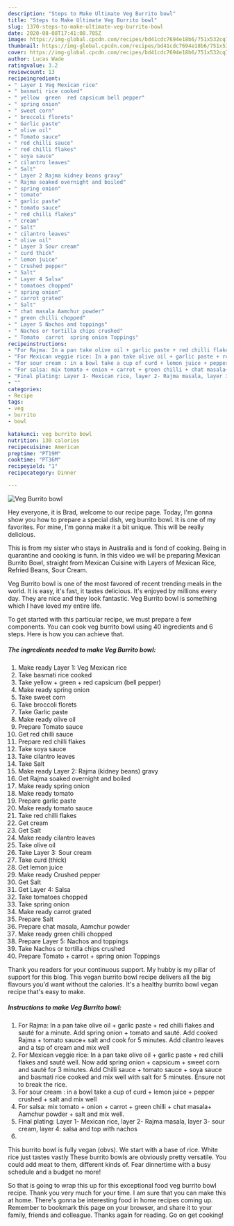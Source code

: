 ```yaml
---
description: "Steps to Make Ultimate Veg Burrito bowl"
title: "Steps to Make Ultimate Veg Burrito bowl"
slug: 1370-steps-to-make-ultimate-veg-burrito-bowl
date: 2020-08-08T17:41:08.705Z
image: https://img-global.cpcdn.com/recipes/bd41cdc7694e18b6/751x532cq70/veg-burrito-bowl-recipe-main-photo.jpg
thumbnail: https://img-global.cpcdn.com/recipes/bd41cdc7694e18b6/751x532cq70/veg-burrito-bowl-recipe-main-photo.jpg
cover: https://img-global.cpcdn.com/recipes/bd41cdc7694e18b6/751x532cq70/veg-burrito-bowl-recipe-main-photo.jpg
author: Lucas Wade
ratingvalue: 3.2
reviewcount: 13
recipeingredient:
- " Layer 1 Veg Mexican rice"
- " basmati rice cooked"
- " yellow  green  red capsicum bell pepper"
- " spring onion"
- " sweet corn"
- " broccoli florets"
- " Garlic paste"
- " olive oil"
- " Tomato sauce"
- " red chilli sauce"
- " red chilli flakes"
- " soya sauce"
- " cilantro leaves"
- " Salt"
- " Layer 2 Rajma kidney beans gravy"
- " Rajma soaked overnight and boiled"
- " spring onion"
- " tomato"
- " garlic paste"
- " tomato sauce"
- " red chilli flakes"
- " cream"
- " Salt"
- " cilantro leaves"
- " olive oil"
- " Layer 3 Sour cream"
- " curd thick"
- " lemon juice"
- " Crushed pepper"
- " Salt"
- " Layer 4 Salsa"
- " tomatoes chopped"
- " spring onion"
- " carrot grated"
- " Salt"
- " chat masala Aamchur powder"
- " green chilli chopped"
- " Layer 5 Nachos and toppings"
- " Nachos or tortilla chips crushed"
- " Tomato  carrot  spring onion Toppings"
recipeinstructions:
- "For Rajma: In a pan take olive oil + garlic paste + red chilli flakes and sauté for a minute. Add spring onion + tomato and sauté. Add cooked Rajma + tomato sauce+ salt and cook for 5 minutes. Add cilantro leaves and a tsp of cream and mix well"
- "For Mexican veggie rice: In a pan take olive oil + garlic paste + red chilli flakes and sauté well. Now add spring onion + capsicum + sweet corn and sauté for 3 minutes. Add Chilli sauce + tomato sauce + soya sauce and basmati rice cooked and mix well with salt for 5 minutes. Ensure not to break the rice."
- "For sour cream : in a bowl take a cup of curd + lemon juice + pepper crushed + salt and mix well"
- "For salsa: mix tomato + onion + carrot + green chilli + chat masala+ Aamchur powder + salt and mix well."
- "Final plating: Layer 1- Mexican rice, layer 2- Rajma masala, layer 3- sour cream, layer 4: salsa and top with nachos"
- ""
categories:
- Recipe
tags:
- veg
- burrito
- bowl

katakunci: veg burrito bowl 
nutrition: 130 calories
recipecuisine: American
preptime: "PT19M"
cooktime: "PT36M"
recipeyield: "1"
recipecategory: Dinner

---
```



![Veg Burrito bowl](https://img-global.cpcdn.com/recipes/bd41cdc7694e18b6/751x532cq70/veg-burrito-bowl-recipe-main-photo.jpg)

Hey everyone, it is Brad, welcome to our recipe page. Today, I'm gonna show you how to prepare a special dish, veg burrito bowl. It is one of my favorites. For mine, I'm gonna make it a bit unique. This will be really delicious.

This is from my sister who stays in Australia and is fond of cooking. Being in quarantine and cooking is funn. In this video we will be preparing Mexican Burrito Bowl, straight from Mexican Cuisine with Layers of Mexican Rice, Refried Beans, Sour Cream.

Veg Burrito bowl is one of the most favored of recent trending meals in the world. It is easy, it's fast, it tastes delicious. It's enjoyed by millions every day. They are nice and they look fantastic. Veg Burrito bowl is something which I have loved my entire life.


To get started with this particular recipe, we must prepare a few components. You can cook veg burrito bowl using 40 ingredients and 6 steps. Here is how you can achieve that.

<!--inarticleads1-->

##### The ingredients needed to make Veg Burrito bowl:

1. Make ready  Layer 1: Veg Mexican rice
1. Take  basmati rice cooked
1. Take  yellow + green + red capsicum (bell pepper)
1. Make ready  spring onion
1. Take  sweet corn
1. Take  broccoli florets
1. Take  Garlic paste
1. Make ready  olive oil
1. Prepare  Tomato sauce
1. Get  red chilli sauce
1. Prepare  red chilli flakes
1. Take  soya sauce
1. Take  cilantro leaves
1. Take  Salt
1. Make ready  Layer 2: Rajma (kidney beans) gravy
1. Get  Rajma soaked overnight and boiled
1. Make ready  spring onion
1. Make ready  tomato
1. Prepare  garlic paste
1. Make ready  tomato sauce
1. Take  red chilli flakes
1. Get  cream
1. Get  Salt
1. Make ready  cilantro leaves
1. Take  olive oil
1. Take  Layer 3: Sour cream
1. Take  curd (thick)
1. Get  lemon juice
1. Make ready  Crushed pepper
1. Get  Salt
1. Get  Layer 4: Salsa
1. Take  tomatoes chopped
1. Take  spring onion
1. Make ready  carrot grated
1. Prepare  Salt
1. Prepare  chat masala, Aamchur powder
1. Make ready  green chilli chopped
1. Prepare  Layer 5: Nachos and toppings
1. Take  Nachos or tortilla chips crushed
1. Prepare  Tomato + carrot + spring onion Toppings


Thank you readers for your continuous support. My hubby is my pillar of support for this blog. This vegan burrito bowl recipe delivers all the big flavours you&#39;d want without the calories. It&#39;s a healthy burrito bowl vegan recipe that&#39;s easy to make. 

<!--inarticleads2-->

##### Instructions to make Veg Burrito bowl:

1. For Rajma: In a pan take olive oil + garlic paste + red chilli flakes and sauté for a minute. Add spring onion + tomato and sauté. Add cooked Rajma + tomato sauce+ salt and cook for 5 minutes. Add cilantro leaves and a tsp of cream and mix well
1. For Mexican veggie rice: In a pan take olive oil + garlic paste + red chilli flakes and sauté well. Now add spring onion + capsicum + sweet corn and sauté for 3 minutes. Add Chilli sauce + tomato sauce + soya sauce and basmati rice cooked and mix well with salt for 5 minutes. Ensure not to break the rice.
1. For sour cream : in a bowl take a cup of curd + lemon juice + pepper crushed + salt and mix well
1. For salsa: mix tomato + onion + carrot + green chilli + chat masala+ Aamchur powder + salt and mix well.
1. Final plating: Layer 1- Mexican rice, layer 2- Rajma masala, layer 3- sour cream, layer 4: salsa and top with nachos
1. 


This burrito bowl is fully vegan (obvs). We start with a base of rice. White rice just tastes vastly These burrito bowls are obviously pretty versatile. You could add meat to them, different kinds of. Fear dinnertime with a busy schedule and a budget no more! 

So that is going to wrap this up for this exceptional food veg burrito bowl recipe. Thank you very much for your time. I am sure that you can make this at home. There's gonna be interesting food in home recipes coming up. Remember to bookmark this page on your browser, and share it to your family, friends and colleague. Thanks again for reading. Go on get cooking!
